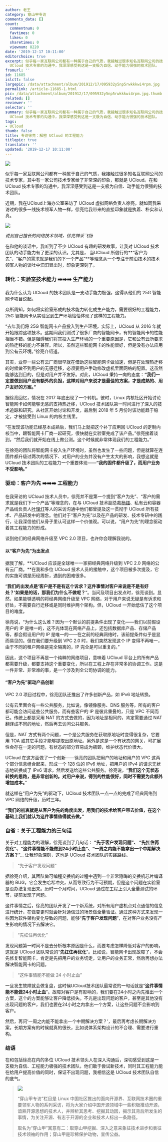 ```yaml
---
author: 老王
category: 穿山甲专访
comments_data: []
count:
  commentnum: 0
  favtimes: 0
  likes: 0
  sharetimes: 0
  viewnum: 8220
date: '2019-12-17 10:11:00'
editorchoice: true
excerpt: 似乎每一家互联网公司都有一种属于自己的气质，我接触过很多知名互联网公司的技术专家，其中有一家公司技术专家给了非常深的印象，那就是 UCloud。在和
  UCloud 技术专家的沟通中，我深深感受到这是一支极为自信、动手能力很强的技术团队。
fromurl: ''
id: 11685
islctt: false
largepic: /data/attachment/album/201912/17/095932y5np5rwkkkwi4rpm.jpg
permalink: /article-11685-1.html
pic: /data/attachment/album/201912/17/095932y5np5rwkkkwi4rpm.jpg.thumb.jpg
related: []
reviewer: ''
selector: ''
summary: 似乎每一家互联网公司都有一种属于自己的气质，我接触过很多知名互联网公司的技术专家，其中有一家公司技术专家给了非常深的印象，那就是 UCloud。在和
  UCloud 技术专家的沟通中，我深深感受到这是一支极为自信、动手能力很强的技术团队。
tags:
- UCloud
thumb: false
title: 专访徐亮：解密 UCloud 的工程能力
titlepic: true
translator: ''
updated: '2019-12-17 10:11:00'
---
```


![](/data/attachment/album/201912/17/095932y5np5rwkkkwi4rpm.jpg)


似乎每一家互联网公司都有一种属于自己的气质，我接触过很多知名互联网公司的技术专家，其中有一家公司技术专家给了非常深的印象，那就是 UCloud。在和 UCloud 技术专家的沟通中，我深深感受到这是一支极为自信、动手能力很强的技术团队。


近期，我在UCloud上海办公室采访了 UCloud 虚拟网络负责人徐亮，就如同我采访过的很多一线技术领军人物一样，徐亮给我带来的直接印象就是执着、朴实和认真。


![](/data/attachment/album/201912/17/095955h87dzxkh5weiixoi.jpg)


*说到自己擅长的网络技术领域，徐亮神采飞扬* 


在和他的谈话中，我听到了不少 UCloud 有趣的研发故事，让我对 UCloud 技术团队的动手能力有了更深的认识。尤其是， 当UCloud 所倡行的**“客户为先”、“客户的需求就是我们的下一个产品”**等理念从一个专注于前沿技术的技术领军人物的谈吐中汩汩冒出时，印象更深刻了。


### 转化：实验室技术能力 ➡️➡️➡️ 生产能力


我为什么认为 UCloud 的技术团队是一支动手能力极强，这得从他们的 25G 智能网卡项目说起。 


众所周知，如何将实验室形成的技术能力转化成生产能力，需要很好的工程能力，25G 智能网卡从实验室到生产环境恰恰体现了这样的工程能力。


“去年我们将 25G 智能网卡产品投入到生产环境，实际上，UCloud 从 2016 年就开始跟踪这项技术。这期间我们测试了很多厂商的智能网卡，有的智能网卡的性能相当不错。但是阻碍我们将其投入生产环境的一个重要原因是，它和公有云所要求的热迁移的能力不兼容。所以，虽然这些智能网卡的性能很好，但是没有办法应用到公有云环境。”徐亮介绍道。


其实，业界一些公有云厂商很早就在借助这些智能网卡做加速，但是在处理热迁移的时候做不到用户的无感迁移，必须要用户手动修改虚机里面网络的配置。这虽然能够达到目的，但是对用户并不友好。对此，UCloud 秉持一向的态度：**“我们一定要做到用户没有额外的负担，这样对用户来说才是最佳的方案，才是成熟的、用户友好的方案。”**


据徐亮回忆，情况在 2017 年底出现了一个转机。彼时，Linux 内核社区开始讨论智能网卡如何能够无感的支持热迁移，UCloud 技术团队第一时间进行了深入的技术追踪和研究。从社区开始讨论和开发，最后到 2018 年 5 月份时该功能趋于稳定，才被接受到 Linux 的内核主线里。


“在发现该功能已经基本成熟后，我们马上就把这个补丁应用回 UCloud 的定制内核当中，跟智能网卡厂商一起研究，很快就在实验室完成了该产品。”徐亮接着谈到，“然后我们就开始在线上做公测。这个时候就非常体现我们的工程能力。”


在徐亮的团队将智能网卡投入生产环境时，虽然也发生了一些问题，但是就算在连固件都升级过两次的情况下、对用户的业务并没有产生太大的影响，我想这就是 UCloud 技术团队的工程能力一个重要体现——**“我的固件都升级了，而用户业务不受影响。”**


### 驱动：客户为先 ➡️➡️➡️ 工程能力


在我采访的 UCloud 技术人员中，徐亮并不是第一个提到“客户为先”、“客户的需求就是我们下一个产品”等理念的，在与 UCloud 技术副总裁[杨镭](/article-10744-1.html)、私有云和容器产品线负责人[叶理灯](/article-10971-1.html)等人的采访沟通中他们都曾提及这一贯彻于 UCloud 所有技术、产品研发中的理念。他们对于“客户为先”以及在产品的研发、技术专研中的践行，让我深信他们从骨子里认可这样一个价值观。可以说，“用户为先”的理念驱动着其工程能力的形成。


谈到他们的经典网络升级至 VPC 2.0 项目，也许你会理解我说的。


#### 以“客户为先”为出发点


据我了解，**UCloud 应该是全球唯一一家把经典网络升级到 VPC 2.0 网络的公有云厂商。**在我和多位 UCloud 技术人员的接触中，这个项目被多次提及，它的实施可谓是历经周折，遇到的困难很多。


“**我们的出发点是‘客户是不是有这个诉求？这件事情对客户来说是不是有好处？’如果是的话，那我们为什么不做呢？**“。当问及项目出发点时，徐亮谈到。显然，如果能够透明的将经典网络升级至 VPC 网络，对于用户来说无疑是有诉求和好处，不需要自行迁移或是同时维护两个架构。但，UCloud 一开始低估了这个项目的难度。


徐亮说，“为什么这么难？因为一个默认的前提条件出现了变化——我们以前假设用户的 IP 是唯一的，这不光体现在网络产品上，还包括数据库产品、存储产品等，都会假设用户的 IP 是唯一的——在之前的经典网络时，该前提条件似乎是显而易见的。但在我们要升级到 VPC 2.0 时，我们突然发现这个 IP 变得不再唯一，由于不同的租户网络是完全隔离的，IP 完全是可以重复的。” 


因此，这个项目不再是一个纯粹的网络项目，意味着 UCloud 平台上的所有产品都需要升级，都要支持这个重要变化，所以在工程上存在非常多的协调工作。这是一件非常、非常难的事，是一个涉及到全公司协调的能力。


#### “客户为先”驱动产品创新


VPC 2.0 项目过程中，徐亮团队还推出了许多创新产品，如 IPv6 地址转换。


公有云里面会有一些公共服务，比如说，像镜像服务、DNS 服务等，所有的客户都可能会访问这些公共服务，而有些客户的 IP 是彼此重叠的，只是 VPC 不同而已。传统上都是采用 NAT 的方式去做的，因为地址是相同的，肯定需要通过 NAT 翻译成不同的地址，然后再去访问公共服务。


但是，NAT 方式有两个问题，一个是公共服务在获取原地址时变得很复杂，它要用 TOA 或其它手段才能够提取出原地址。另外是这是一个有状态的网关，可扩展性会存在一定的问题，有状态的部分容易成为瓶颈，维护状态代价很大。


UCloud 在这方面做了一个创新——徐亮的团队把用户的地址和用户的 VPC 这两个部分信息组合起来，形成一个 128 位的 IPv6 地址，把用户的 IPv4 的请求无状态地转换成了 IPv6 请求，然后发送给这些公共服务。徐亮说，“**我们这个无状态转换的思路，是非常创新的。对用户来说，得到的性能很好，同时不需要为此额外增加成本。**”


就这样在“用户为先”的驱动下，UCloud 技术团队一点一点的完成了经典网络到 VPC 网络的升级，历时三年。


**“我们的初衷就是从客户为先的角度出发，用我们的技术给客户带去价值，在这个基础上我们就认为这件事情值得就去做。”**


### 自省：关于工程能力的三句话


关于对工程能力的理解，徐亮谈到了几句话： **“先于客户发现问题”、 “先扛住再优化”、“这件事情能不能做到24小时止血”、“一周之内能不能拿出一个中期解决方案？**”… 让我印象深刻，这也是 UCloud 技术团队的实践路线。



> 
> “先于客户发现问题”
> 
> 
> 


据徐亮介绍，其团队做可编程交换机的过程中遇到一个非常隐晦的交换机芯片编译器的 BUG，它会发生哈希冲突，从而导致行为不可预期，但是这个问题在实验室是没办法复现出来。历时一个月时间，UCloud 通过在工程上引入全量测试的环节，提前发现了问题。 


这件事情之后，徐亮的团队开发了一个新系统，对所有用户虚机点对点通信的信息进行统计，在做变更时就会针对通信过的场景做全量验证。通过这种方式来发现一些因为软件架构变化导致的问题，能够“**先于客户发现问题**”，在对客户业务没有产生影响的情况下去解决它。



> 
> “先扛住再优化”
> 
> 
> 


发现问题第一时间不是去分析根本原因是什么，而要考虑怎样降低对客户的影响，这就是 UCloud 团队常说的“**先扛住再优化**”。比如说，智能网卡出现故障了，不会先修复智能网卡，肯定是先把用户的业务切走，让用户的业务正常，然后再想办法解决智能网卡的问题。 



> 
> “这件事情能不能做 24 小时止血” 
> 
> 
> 


一旦发生故障就会做复盘，这时候UCloud技术团队最常说的一句话就是“**这件事情能不能做24小时止血**”。故障对客户是有影响的，我们要在24小时之内先推出一个方案，这个的方案能够让客户降低损失。不光是出现问题的客户，甚至是其他没有出现问题的客户，我们也要在24小时之内拿出一个方案，让这些问题不会影响到客户。


然后，再问‘一周之内能不能拿出一个中期解决方案？’，最后再考虑长期解决方案，长期方案有的时候就真的很长，比如说体系架构设计的不合理、需要进行重构。 


### 结语


在和包括徐亮在内的多位 UCloud 技术领头人在深入沟通后，深切感受到这是一支极为自信、工程能力极强的技术团队，他们敢于尝试新技术，同时其工程能力能在给用户提高价值的同时，保证不出现问题，我相信这是 UCloud 技术团队自信的底气。


 



> 
> ![](/data/attachment/album/201912/17/100903yvf1r1f8ggcoioi6.png)
> 
> 
> “穿山甲专访”栏目是 Linux 中国社区推出的面向开源界、互联网技术圈的重要领军人物的系列采访，将为大家介绍中国开源领域中一些积极推动开源，谙熟开源思想的技术人，并辨析其思考、挖掘其动因，揭示其背后所发生的事情，为关注开源、有志于开源的企业和技术人标出一条路径。
> 
> 
> 取名为“穿山甲”寓意有二：取穿山甲挖掘、深入之意来象征技术进步和表征技术领袖的作用；穿山甲是珍稀保护动物，宣传公益。 
> 
> 
>